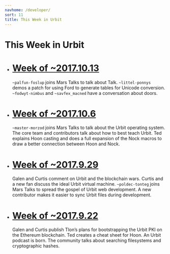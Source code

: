 ```yaml
---
navhome: /developer/
sort: 11
title: This Week in Urbit
---
```


# This Week in Urbit

<div class="row">
  <div class="col-md-8">
    <ul class="list">
      <li>
        <h1><a href="https://urbit.org/fora/posts/~2017.10.14..00.00.00..0000~.md/">Week of ~2017.10.13</a></h1>
        <p>
        <code>~palfun-foslup</code><b> </b>joins Mars Talks to talk about Talk. <code>~littel-ponnys</code><b> </b>demos a patch for using Ford to generate tables for Unicode conversion. <code>~fodwyt-nimbus</code><b> </b>and <code>~savfex_macned</code><b> </b>have a conversation about doors.
        </p>
      </li>
      <li>
        <h1><a href="https://urbit.org/fora/posts/~2017.10.7..00.00.00..0000~.md/">Week of ~2017.10.6</a></h1>
        <p>
        <code>~master-morzod</code><b> </b>joins Mars Talks to talk about the Urbit operating system. The core team and contributors talk about how to best teach Urbit. Ted explains Hoon casting and does a full expansion of the Nock macros to draw a better connection between Hoon and Nock.
        </p>
      </li>
      <li>
        <h1><a href="https://urbit.org/fora/posts/~2017.9.30..00.00.00..0000~/">Week of ~2017.9.29</a></h1>
        <p>
        Galen and Curtis comment on Urbit and the blockchain wars. Curtis and a new fan discuss the ideal Urbit virtual machine. <code>~poldec-tonteg</code><b> </b>joins Mars Talks to spread the gospel of Urbit web development. A new contributor makes it easier to sync Urbit files during development.
        </p>
      </li>
      <li>
        <h1><a href="https://urbit.org/fora/posts/~2017.9.23..00.00.00..0000~/">Week of ~2017.9.22</a></h1>
        <p>
        Galen and Curtis publish Tlon’s plans for bootstrapping the Urbit PKI on the Ethereum blockchain. Ted creates a cheat sheet for Hoon. An Urbit podcast is born. The community talks about searching filesystems and cryptographic hashes.
        </p>
      </li>
    </ul>
  </div>
</div>
